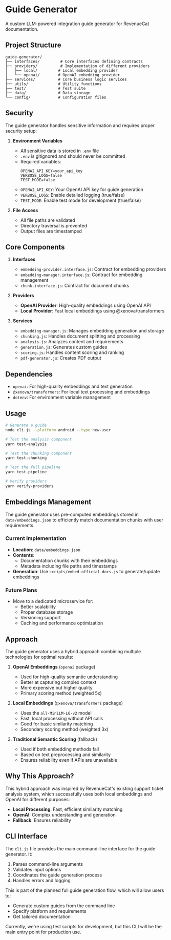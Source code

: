 # Guide Generator

A custom LLM-powered integration guide generator for RevenueCat documentation.

## Project Structure

```
guide-generator/
├── interfaces/         # Core interfaces defining contracts
├── providers/          # Implementation of different providers
│   ├── local/         # Local embedding provider
│   └── openai/        # OpenAI embedding provider
├── services/          # Core business logic services
├── utils/             # Utility functions
├── test/              # Test suite
├── data/              # Data storage
└── config/            # Configuration files
```

## Security

The guide generator handles sensitive information and requires proper security setup:

1. **Environment Variables**

   - All sensitive data is stored in `.env` file
   - `.env` is gitignored and should never be committed
   - Required variables:
     ```
     OPENAI_API_KEY=your_api_key
     VERBOSE_LOGS=false
     TEST_MODE=false
     ```
   - `OPENAI_API_KEY`: Your OpenAI API key for guide generation
   - `VERBOSE_LOGS`: Enable detailed logging (true/false)
   - `TEST_MODE`: Enable test mode for development (true/false)

2. **File Access**
   - All file paths are validated
   - Directory traversal is prevented
   - Output files are timestamped

## Core Components

1. **Interfaces**

   - `embedding-provider.interface.js`: Contract for embedding providers
   - `embedding-manager.interface.js`: Contract for embedding management
   - `chunk.interface.js`: Contract for document chunks

2. **Providers**

   - **OpenAI Provider**: High-quality embeddings using OpenAI API
   - **Local Provider**: Fast local embeddings using @xenova/transformers

3. **Services**
   - `embedding-manager.js`: Manages embedding generation and storage
   - `chunking.js`: Handles document splitting and processing
   - `analysis.js`: Analyzes content and requirements
   - `generation.js`: Generates custom guides
   - `scoring.js`: Handles content scoring and ranking
   - `pdf-generator.js`: Creates PDF output

## Dependencies

- `openai`: For high-quality embeddings and text generation
- `@xenova/transformers`: For local text processing and embeddings
- `dotenv`: For environment variable management

## Usage

```bash
# Generate a guide
node cli.js --platform android --type new-user

# Test the analysis component
yarn test-analysis

# Test the chunking component
yarn test-chunking

# Test the full pipeline
yarn test-pipeline

# Verify providers
yarn verify-providers
```

## Embeddings Management

The guide generator uses pre-computed embeddings stored in `data/embeddings.json` to efficiently match documentation chunks with user requirements.

### Current Implementation

- **Location**: `data/embeddings.json`
- **Contents**:
  - Documentation chunks with their embeddings
  - Metadata including file paths and timestamps
- **Generation**: Use `scripts/embed-official-docs.js` to generate/update embeddings

### Future Plans

- Move to a dedicated microservice for:
  - Better scalability
  - Proper database storage
  - Versioning support
  - Caching and performance optimization

## Approach

The guide generator uses a hybrid approach combining multiple technologies for optimal results:

1. **OpenAI Embeddings** (`openai` package)

   - Used for high-quality semantic understanding
   - Better at capturing complex context
   - More expensive but higher quality
   - Primary scoring method (weighted 5x)

2. **Local Embeddings** (`@xenova/transformers` package)

   - Uses the `all-MiniLM-L6-v2` model
   - Fast, local processing without API calls
   - Good for basic similarity matching
   - Secondary scoring method (weighted 3x)

3. **Traditional Semantic Scoring** (fallback)
   - Used if both embedding methods fail
   - Based on text preprocessing and similarity
   - Ensures reliability even if APIs are unavailable

## Why This Approach?

This hybrid approach was inspired by RevenueCat's existing support ticket analysis system, which successfully uses both local embeddings and OpenAI for different purposes:

- **Local Processing**: Fast, efficient similarity matching
- **OpenAI**: Complex understanding and generation
- **Fallback**: Ensures reliability

## CLI Interface

The `cli.js` file provides the main command-line interface for the guide generator. It:

1. Parses command-line arguments
2. Validates input options
3. Coordinates the guide generation process
4. Handles errors and logging

This is part of the planned full guide generation flow, which will allow users to:

- Generate custom guides from the command line
- Specify platform and requirements
- Get tailored documentation

Currently, we're using test scripts for development, but this CLI will be the main entry point for production use.
